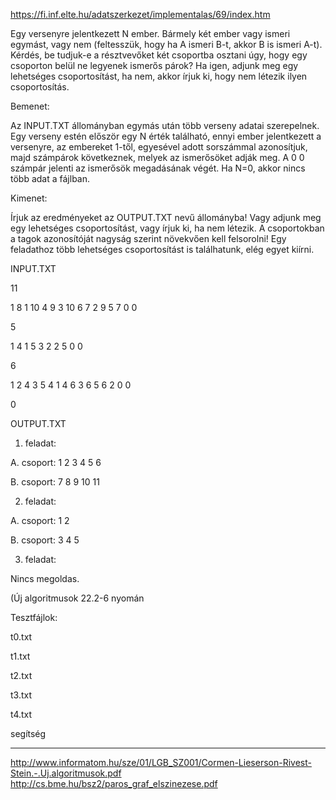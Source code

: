 https://fi.inf.elte.hu/adatszerkezet/implementalas/69/index.htm

Egy versenyre jelentkezett N ember. Bármely két ember vagy ismeri egymást, vagy nem (feltesszük, hogy ha A ismeri B-t, akkor B is ismeri A-t). Kérdés, be tudjuk-e a résztvevőket két csoportba osztani úgy, hogy egy csoporton belül ne legyenek ismerős párok? Ha igen, adjunk meg egy lehetséges csoportosítást, ha nem, akkor írjuk ki, hogy nem létezik ilyen csoportosítás.


Bemenet: 

Az INPUT.TXT állományban egymás után több verseny adatai szerepelnek. Egy verseny estén először egy N érték található, ennyi ember jelentkezett a versenyre, az embereket 1-től, egyesével adott sorszámmal azonosítjuk, majd számpárok következnek, melyek az ismerősöket adják meg. A 0 0 számpár jelenti az ismerősök megadásának végét. Ha N=0, akkor nincs több adat a fájlban.

Kimenet: 

Írjuk az eredményeket az OUTPUT.TXT nevű állományba! Vagy adjunk meg egy lehetséges csoportosítást, vagy írjuk ki, ha nem létezik. A csoportokban a tagok azonosítóját nagyság szerint növekvően kell felsorolni! Egy feladathoz több lehetséges csoportosítást is találhatunk, elég egyet kiírni. 
 

INPUT.TXT

11

1 8 1 10 4 9 3 10 6 7 2 9 5 7 0 0

5

1 4 1 5 3 2 2 5 0 0

6

1 2 4 3 5 4 1 4 6 3 6 5 6 2 0 0

0

OUTPUT.TXT

1. feladat:

A. csoport: 1 2 3 4 5 6

B. csoport: 7 8 9 10 11

2. feladat:

A. csoport: 1 2

B. csoport: 3 4 5

3. feladat:

Nincs megoldas.

 

(Új algoritmusok 22.2-6 nyomán

Tesztfájlok:

t0.txt

t1.txt

t2.txt

t3.txt

t4.txt  

segítség

----------------------

http://www.informatom.hu/sze/01/LGB_SZ001/Cormen-Lieserson-Rivest-Stein.-.Uj.algoritmusok.pdf
    http://cs.bme.hu/bsz2/paros_graf_elszinezese.pdf

